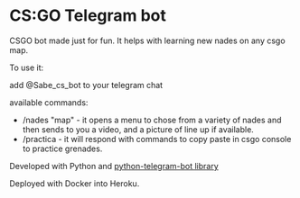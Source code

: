 # CS:GO Telegram bot

CSGO bot made just for fun. It helps with learning new nades on any csgo map. 

To use it: 

add @Sabe_cs_bot to your telegram chat

available commands:
* /nades "map"   -   it opens a menu to chose from a variety of nades and then sends to you a video, and a picture of line up if available.
* /practica      -   it will respond with commands to copy paste in csgo console to practice grenades.



Developed with Python and [python-telegram-bot library](https://github.com/python-telegram-bot/python-telegram-bot)

Deployed with Docker into Heroku. 
